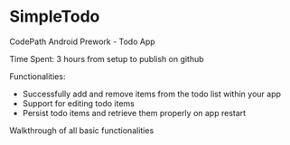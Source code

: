# SimpleTodo
CodePath Android Prework - Todo App

Time Spent: 3 hours from setup to publish on github

Functionalities:
- Successfully add and remove items from the todo list within your app
- Support for editing todo items
- Persist todo items and retrieve them properly on app restart


Walkthrough of all basic functionalities

